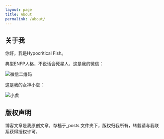```yaml
---
layout: page
title: About
permalink: /about/
---
```


## 关于我
你好，我是Hypocritical Fish。

典型ENFP人格，不说话会死星人，这是我的微信：

![微信二维码](https://hypofish-crowdfunding.oss-cn-shanghai.aliyuncs.com/myblog/profile.jpg)

这是我的女神小虞：

![小虞](https://hypofish-crowdfunding.oss-cn-shanghai.aliyuncs.com/myblog/xiaoyu.jpg)


## 版权声明

博客文章是我原创文章，存档于_posts 文件夹下，版权归我所有，转载请与我联系获得授权许可。
